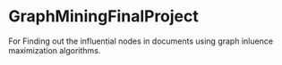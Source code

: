 # GraphMiningFinalProject

For Finding out the influential nodes in documents using graph inluence maximization algorithms.
